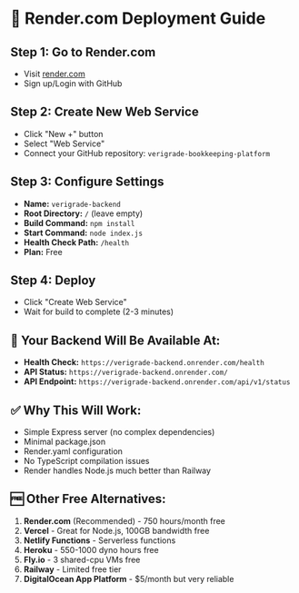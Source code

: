 # 🚀 Render.com Deployment Guide

## **Step 1: Go to Render.com**
- Visit [render.com](https://render.com)
- Sign up/Login with GitHub

## **Step 2: Create New Web Service**
- Click "New +" button
- Select "Web Service"
- Connect your GitHub repository: `verigrade-bookkeeping-platform`

## **Step 3: Configure Settings**
- **Name:** `verigrade-backend`
- **Root Directory:** `/` (leave empty)
- **Build Command:** `npm install`
- **Start Command:** `node index.js`
- **Health Check Path:** `/health`
- **Plan:** Free

## **Step 4: Deploy**
- Click "Create Web Service"
- Wait for build to complete (2-3 minutes)

## 🎯 **Your Backend Will Be Available At:**
- **Health Check:** `https://verigrade-backend.onrender.com/health`
- **API Status:** `https://verigrade-backend.onrender.com/`
- **API Endpoint:** `https://verigrade-backend.onrender.com/api/v1/status`

## ✅ **Why This Will Work:**
- Simple Express server (no complex dependencies)
- Minimal package.json
- Render.yaml configuration
- No TypeScript compilation issues
- Render handles Node.js much better than Railway

## 🆓 **Other Free Alternatives:**
1. **Render.com** (Recommended) - 750 hours/month free
2. **Vercel** - Great for Node.js, 100GB bandwidth free
3. **Netlify Functions** - Serverless functions
4. **Heroku** - 550-1000 dyno hours free
5. **Fly.io** - 3 shared-cpu VMs free
6. **Railway** - Limited free tier
7. **DigitalOcean App Platform** - $5/month but very reliable


